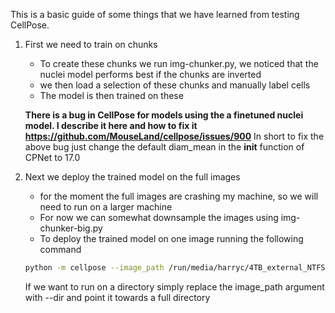 This is a basic guide of some things that we have learned from testing CellPose.
1. First we need to train on chunks
    * To create these chunks we run img-chunker.py, we noticed that the nuclei model performs best if the chunks are inverted
    * we then load a selection of these chunks and manually label cells
    * The model is then trained on these
  
   **There is a bug in CellPose for models using the a finetuned nuclei model. I describe it here and how to fix it https://github.com/MouseLand/cellpose/issues/900**
      In short to fix the above bug just change the default diam_mean in the __init__ function of CPNet to 17.0
3. Next we deploy the trained model on the full images
   * for the moment the full images are crashing my machine, so we will need to run on a larger machine
   * For now we can somewhat downsample the images using img-chunker-big.py
   * To deploy the trained model on one image running the following command

    ```bash
    python -m cellpose --image_path /run/media/harryc/4TB_external_NTFS/linux-backup/Github/img-cropper/ext-d000009_PVMouse_81265_Samp1__s023_quadrants/chunk_15470_18564.tif --no_resample --pretrained_model nuclei --save_png  --verbose --save_tif --diameter 17
    ```
    If we want to run on a directory simply replace the image_path argument with --dir and point it towards a full directory
